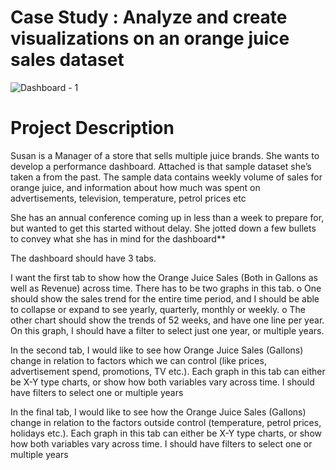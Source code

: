# Case Study : Analyze and create visualizations on an orange juice sales dataset

![Dashboard - 1](https://user-images.githubusercontent.com/91523309/196413152-23dad9cc-a8f2-4ed8-a7e9-18fc9109fce4.PNG)


# Project Description

Susan is a Manager of a store that sells multiple juice brands. She wants to develop a performance dashboard. Attached is that sample dataset she’s taken a from the past. The sample data contains weekly volume of sales for orange juice, and information about how much was spent on advertisements, television, temperature, petrol prices etc

She has an annual conference coming up in less than a week to prepare for, but wanted to get this started without delay. She jotted down a few bullets to convey what she has in mind for the dashboard**

The dashboard should have 3 tabs.

I want the first tab to show how the Orange Juice Sales (Both in Gallons as well as Revenue) across time. There has to be two graphs in this tab. o One should show the sales trend for the entire time period, and I should be able to collapse or expand to see yearly, quarterly, monthly or weekly. o The other chart should show the trends of 52 weeks, and have one line per year. On this graph, I should have a filter to select just one year, or multiple years.

In the second tab, I would like to see how Orange Juice Sales (Gallons) change in relation to factors which we can control (like prices, advertisement spend, promotions, TV etc.). Each graph in this tab can either be X-Y type charts, or show how both variables vary across time. I should have filters to select one or multiple years

In the final tab, I would like to see how the Orange Juice Sales (Gallons) change in relation to the factors outside control (temperature, petrol prices, holidays etc.). Each graph in this tab can either be X-Y type charts, or show how both variables vary across time. I should have filters to select one or multiple years


